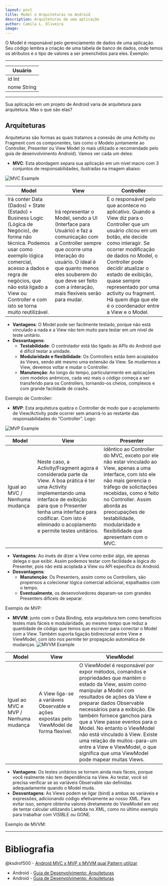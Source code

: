 ```yaml
---
layout: post
title: Model e Arquiteturas no Android
description: Arquiteturas de uma aplicação
author: Camila L. Oliveira
image: 
---
```


O Model é responsável pelo gerenciamento de dados de uma aplicação. Seu código lembra a criação de uma tabela de banco de dados, onde temos os atributos e o tipo de valores a ser preenchidos para eles. Exemplo:

---
Usuário|
---|
id Int |
nome String|
---

Sua aplicação em um projeto de Android varia de arquitetura para arquitetura. Mas o que são elas?

## Arquiteturas
Arquiteturas são formas as quais tratamos a conexão de uma Activity ou Fragment com os componentes, tais como o Modelo juntamente ao Controller, Presenter ou View Model (o mais utilizado e recomendado pelo guia de desenvolvimento Android). Vamos ver cada um deles:
- **MVC**: Esta abordagem separa sua aplicação em um nível macro com 3 conjuntos de responsabilidades, ilustradas na imagem abaixo:

![MVC Example](https://miro.medium.com/max/386/1*1qspMILbe0d48nq4sEhKLQ.png) 

Model | View | Controller
---|---|---
Irá conter Data (Dados) + State (Estado) + Business Logic (Lógica de Negócio), de forma não técnica. Podemos usar como exemplo lógica comercial, acesso a dados e regra de negócios, que não está ligado a View ou Controller e com isto se torna muito reutilizável.  | Irá representar o Model, sendo a UI (Interface para Usuário) e faz a comunicação com a Controller sempre que ocorre uma interação do usuário. O ideal é que quanto menos eles souberem do que deve ser feito com a interação, mais flexíveis serão para mudar. | É o responsável pelo que acontece no aplicativo. Quando a View diz para o Controller que um usuário clicou em um botão, ele decide como interagir. Se ocorrer modificação de dados no Model, o Controller pode decidir atualizar o estado de exibição, quase sempre representado por uma activity ou fragment. Há quem diga que ele é o coordenador entre a View e o Model.

- **Vantagens**: O Model pode ser facilmente testado, porque não está vinculado a nada e a View não tem muito para testar em um nível de teste unitário. 
- **Desvantagens**: 
  - **Testabilidade**: O controlador está tão ligado às APIs do Android que é difícil testar a unidade.
  - **Modularidade e flexibilidade**: Os Controllers estão bem acoplados às Views, sendo até mesmo uma extensão da View. Se mudarmos a View, devemos voltar e mudar o Controller.
  - **Manutenção**: Ao longo do tempo, particularmente em aplicações com modelos anêmicos, cada vez mais o código começa a ser transferido para os Controllers, tornando-os cheios, complexos e com grande facilidade de crashs.
  
Exemplo de Controller: 

<script src="https://gist.github.com/ksdrof500/209cdc6ea031bea36bb60f375840c9b5.js"></script>

- **MVP**: Esta arquitetura quebra o Controller de modo que o acoplamento de View/Activity pode ocorrer sem amarrá-lo ao restante das responsabilidades do “Controller”. Logo:

![MVP Example](https://miro.medium.com/max/351/1*x4TaHwbvuLKmm29gUWLwPg.png)

Model | View | Presenter
---|---|---
Igual ao MVC / Nenhuma mudança | Neste caso, a Activity/Fragment agora é considerada parte da View. A boa prática é ter uma Activity implementando uma interface de exibição para que o Presenter tenha uma interface para codificar. Com isto é eliminado o acoplamento e permite testes unitários. | Idêntico ao Controller do MVC, exceto por ele não estar vinculado ao View, apenas a uma interface, com isto ele não mais gerencia o tráfego de solicitações recebidas, como é feito no Controller. Assim aborda as preocupações de testabilidade, modularidade e flexibilidade que apresentam com o MVC.

- **Vantagens**: Ao invés de dizer a View como exibir algo, ele apenas delega o que exibir. Assim podemos testar com facilidade a lógica do Presenter, pois não está acoplada a View ou API específica do Android.
- **Desvantagens**: 
  - **Manutenção**: Os Presenters, assim como os Controllers, são propensos a colecionar lógica comercial adicional, espalhados com o tempo.
  - **Eventualmente**, os desenvolvedores deparam-se com grandes Presenters difíceis de separar.

Exemplo de MVP:

<script src="https://gist.github.com/ksdrof500/866a9a6be09e234a3cf85a2a4bbdc7d7.js"></script>

- **MVVM**: junto com o Data Binding, esta arquitetura tem como benefícios testes mais fáceis e modularidade, ao mesmo tempo que reduz a quantidade de código que temos que escrever para conectar o Model com a View. Também suporta ligação bidirecional entre View e ViewModel, com isto nos permite ter propagação automática de mudanças.
![MVVM Example](https://miro.medium.com/max/1600/1*OhQpbcOawuzHutdgKGjl7A.png)

Model | View | ViewModel
---|---|---
Igual ao MVC e MVP / Nenhuma mudança | A View liga-se a variáveis ​Observable ​​e ações expostas pelo ViewModel de forma flexível. | O ViewModel é responsável por expor métodos, comandos e propriedades que mantém o estado da View, assim como manipular a Model com resultados de ações da View e preparar dados Observable necessários para a exibição. Ele também fornece ganchos para que a View passe eventos para o Model. No entanto o ViewModel não está vinculado à View. Existe uma relação de muitos-para-um entre a View e ViewModel, o que significa que uma ViewModel pode mapear muitas Views.

- **Vantagens**: Os testes unitários se tornam ainda mais fáceis, porque você realmente não tem dependência na View. Ao testar, você só precisa verificar se as variáveis Observable ​​são definidas adequadamente quando o Model muda.
- **Desvantagens**: As Views podem se ligar (bind) a ambas as variáveis ​​e expressões, adicionando código efetivamente ao nosso XML. Para evitar isso, sempre obtenha valores diretamente do ViewModel em vez de tentar calcular utilizando Lambda no XML, como no último exemplo para trabalhar com VISIBLE ou GONE.

Exemplo de MVVM:

<script src="https://gist.github.com/ksdrof500/9953dffcb905512d06a3a10f1ebaf6ea.js"></script>

---
# Bibliografia
@ksdrof500 - [Android MVC x MVP x MVVM qual Pattern utilizar](https://medium.com/@FilipeFNunes/android-mvc-x-mvp-x-mvvm-qual-pattern-utilizar-parte-1-3defc5c89afd)
- Android - [Guia de Desenvolvimento: Arquiteturas](https://developer.android.com/jetpack/docs/guide?hl=pt-br)
- Android - [Guia de Desenvolvimento: Arquiteturas](https://github.com/android/architecture-samples)

